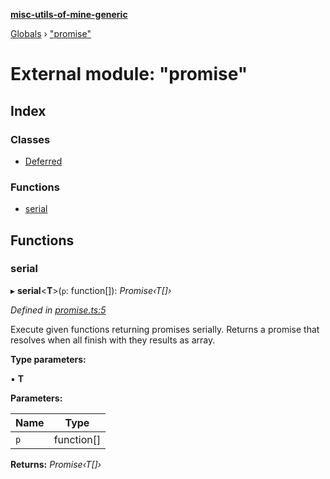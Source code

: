 **[misc-utils-of-mine-generic](../README.md)**

[Globals](../globals.md) › ["promise"](_promise_.md)

# External module: "promise"

## Index

### Classes

* [Deferred](../classes/_promise_.deferred.md)

### Functions

* [serial](_promise_.md#serial)

## Functions

###  serial

▸ **serial**<**T**>(`p`: function[]): *Promise‹T[]›*

*Defined in [promise.ts:5](https://github.com/cancerberoSgx/misc-utils-of-mine/blob/f859755/misc-utils-of-mine-generic/src/promise.ts#L5)*

Execute given functions returning promises serially. Returns a promise that resolves when all finish with they results as array.

**Type parameters:**

▪ **T**

**Parameters:**

Name | Type |
------ | ------ |
`p` | function[] |

**Returns:** *Promise‹T[]›*
